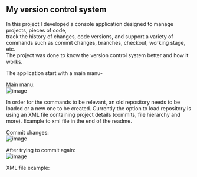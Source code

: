 ## **My version control system**

In this project I developed a console application designed to manage projects, pieces of code, </br>
track the history of changes, code versions, and support a variety of commands such as commit changes, branches, checkout, working stage, etc. </br>
The project was done to know the version control system better and how it works. </br>

The application start with a main manu-

Main manu:</br>
![image](https://user-images.githubusercontent.com/48287470/105829335-ebdc9100-5fcc-11eb-9c87-b778af028220.png)


In order for the commands to be relevant, an old repository needs to be loaded or a new one to be created.
Currently the option to load repository is using an XML file containing project details (commits, file hierarchy and more).
Example to xml file in the end of the readme.



Commit changes:</br>
![image](https://user-images.githubusercontent.com/48287470/105829373-f7c85300-5fcc-11eb-8fd5-42ec88225f17.png)


After trying to commit again:</br>
![image](https://user-images.githubusercontent.com/48287470/105829309-debfa200-5fcc-11eb-93fb-da532f429b76.png)



XML file example:
